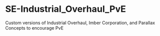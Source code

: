 # SE-Industrial_Overhaul_PvE
Custom versions of Industrial Overhaul, Imber Corporation, and Parallax Concepts to encourage PvE
